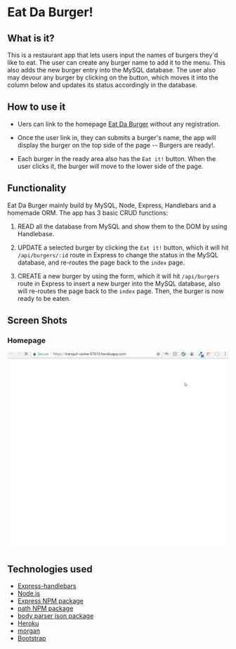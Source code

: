 # Eat Da Burger!

## What is it?

This is a restaurant app that lets users input the names of burgers they'd like to eat. The user can create any burger name to add it to the menu. This also adds the new burger entry into the MySQL database. The user also may devour any burger by clicking on the button, which moves it into the column below and updates its status accordingly in the database.

## How to use it

* Uers can link to the homepage [Eat Da Burger](https://tranquil-ravine-87618.herokuapp.com/) without any registration.

* Once the user link in, they can submits a burger's name, the app will display the burger on the top side of the page -- Burgers are ready!.

* Each burger in the ready area also has the `Eat it!` button. When the user clicks it, the burger will move to the lower side of the page.

## Functionality

Eat Da Burger mainly build by MySQL, Node, Express, Handlebars and a homemade ORM. The app has 3 basic CRUD functions:

1. READ all the database from MySQL and show them to the DOM by using Handlebase.

2. UPDATE a selected burger by clicking the `Eat it!` button, which it will hit `/api/burgers/:id` route in Express to change the status in the MySQL database, and re-routes the page back to the `index` page.

3. CREATE a new burger by using the form, which it will hit `/api/burgers` route in Express to insert a new burger into the MySQL database, also will re-routes the page back to the `index` page. Then, the burger is now ready to be eaten.

## Screen Shots

### Homepage
![Homepage](public/assets/img/burger.gif)


## Technologies used 
- [Express-handlebars](https://www.npmjs.com/package/express-handlebars-sections)
- [Node.js](https://nodejs.org/en/)
- [Express NPM package](https://www.npmjs.com/package/express)
- [path NPM package](https://www.npmjs.com/package/path)
- [body parser json package](https://www.npmjs.com/package/body-parser-json)
- [Heroku](https://www.heroku.com/platform)
- [morgan](https://www.npmjs.com/package/morgan)
- [Bootstrap](https://getbootstrap.com/)